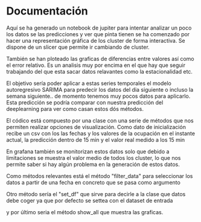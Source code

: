 # Documentación

Aquí se ha generado un notebook de jupiter para intentar analizar un poco los datos se las predicciones y ver que pinta tienen
se ha comenzado por hacer una representación gráfica de los cluster de forma interactiva. Se dispone de un slicer que permite ir
cambiando de cluster. 

También se han ploteado las graficas de diferencias entre valores así como el error relativo. Es un analisis muy por encima en el
que hay que seguir trabajando del que esta sacar datos relavantes como la estacionalidad etc. 

El objetivo sería poder aplicar a estas series temporales el modelo autoregresivo SARIMA para predecir los datos del dia siguiente
o incluso la semana siguiente.. de momento tenemos muy pocos datos para aplicarlo. Esta predicción se podría comparar
con nuestra predicción del deeplearning para ver como casan estos dós métodos.

El códico está compuesto por una clase con una serie de métodos que nos permiten realizar opciones de visualización.
Como dato de inicialización recibe un csv con los las fechas y los valores de la ocupación en el instante actual, la predicción 
dentro de 15 min y el valor real medido a los 15 min

En grafana también se monitorizan estos datos solo que debido a limitaciones se muestra el valor medio de todos los cluster, lo 
que nos permite saber si hay algún problema en la generación de estos datos.

Como métodos relevantes está el método "filter_data" para seleccionar los datos a partir de una fecha en concreto que se pasa como argumento

Otro método sería el "set_df" que sirve para decirle a la clase que datos debe coger ya que por defecto se settea con el dataset 
de entrada

y por último seria el método show_all que muestra las graficas.

